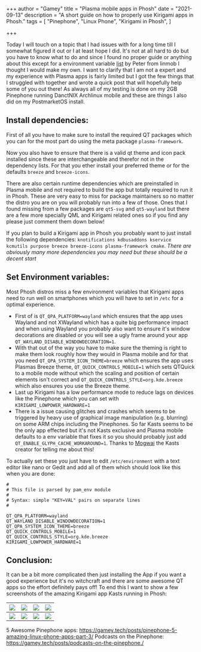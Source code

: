 +++
author = "Gamey"
title = "Plasma mobile apps in Phosh"
date = "2021-09-13"
description = "A short guide on how to properly use Kirigami apps in Phosh."
tags = [
"Pinephone", "Linux Phone", "Kirigami in Phosh",
]

+++

Today I will touch on a topic that I had issues with for a long time till I somewhat figured it out or I at least hope I did. It's not at all hard to do but you have to know what to do and since I found no proper guide or anything about this except for a environment variable [list](https://github.com/1peter10/linuxphone-tweaks/blob/main/etc/environment) by Peter from linmob I thought I would make my own. I want to clarify that I am not a expert and my experience with Plasma apps is fairly limited but I got the few things that I struggled with together and wrote a quick post that will hopefully help some of you out there! As always all of my testing is done on my 2GB Pinephone running DanctNIX Archlinux mobile and these are things I also did on my PostmarketOS install.

## Install dependencies:
First of all you have to make sure to install the required QT packages which you can for the most part do using the meta package ``plasma-framework``.

Now you also have to ensure that there is a valid qt theme and icon pack installed since these are interchangeable and therefor not in the dependency lists. For that you ether install your preferred theme or for the defaults ``breeze`` and ``breeze-icons``.

There are also certain runtime dependencies which are preinstalled in Plasma mobile and not required to build the app but totally required to run it in Phosh. These are very easy to miss for package maintainers so no matter the distro you are on you will probably run into a few of those. Ones that I found missing from a few packages are ``qt5-svg`` and ``qt5-wayland`` but there are a  few more specially QML and Kirigami related ones so if you find any please just comment them down below!

If you plan to build a Kirigami app in Phosh you probably want to just install the following dependencies: ``knotifications kdbusaddons kservice kcmutils purpose breeze breeze-icons plasma-framework cmake``. *There are obviously many more dependencies you may need but these should be a decent start*

## Set Environment variables:
Most Phosh distros miss a few environment variables that Kirigami apps need to run well on smartphones which you will have to set in ``/etc`` for a optimal experience.

- First of is ``QT_QPA_PLATFORM=wayland`` which ensures that the app uses Wayland and not XWayland which has a quite big performance impact and when using Wayland you probably also want to ensure it's window decorations are disabled or you will see a ugly frame around your app ``QT_WAYLAND_DISABLE_WINDOWDECORATION=1``.
- With that out of the way you have to make sure the theming is right to make them look roughly how they would in Plasma mobile and for that you need ``QT_QPA_SYSTEM_ICON_THEME=breeze`` which ensures the app uses Plasmas Breeze theme, ``QT_QUICK_CONTROLS_MOBILE=1`` which sets QTQuick to a mobile mode without which the scaling and position of certain elements isn't correct and ``QT_QUICK_CONTROLS_STYLE=org.kde.breeze`` which also ensures you use the Breeze theme.
- Last up Kirigami has a low performance mode to reduce lags on devices like the Pinephone which you can set with ``KIRIGAMI_LOWPOWER_HARDWARE=1``
- There is a issue causing glitches and crashes which seems to be triggered by heavy use of graphical image manipulation (e.g. blurring) on some ARM chips including the Pinephones. So far Kasts seems to be the only app effected but it's not Kasts exclusive and Plasma mobile defaults to a env variable that fixes it so you should probably just add ``QT_ENABLE_GLYPH_CACHE_WORKAROUND=1``. Thanks to [Mogwai](https://fosstodon.org/web/statuses/106974498996613997) the Kasts creator for telling me about this!

To actually set these you just have to edit ``/etc/environment`` with a text editor like nano or Gedit and add all of them which should look like this when you are done:
```
#
# This file is parsed by pam_env module
#
# Syntax: simple "KEY=VAL" pairs on separate lines
#

QT_QPA_PLATFORM=wayland
QT_WAYLAND_DISABLE_WINDOWDECORATION=1
QT_QPA_SYSTEM_ICON_THEME=breeze
QT_QUICK_CONTROLS_MOBILE=1
QT_QUICK_CONTROLS_STYLE=org.kde.breeze
KIRIGAMI_LOWPOWER_HARDWARE=1
```

## Conclusion:
It can be a bit more complicated then just installing the App if you want a good experience but it's no witchcraft and there are some awesome QT apps so the effort definitely pays off! To end this I want to show a few screenshots of the amazing Kirigami app Kasts running in Phosh:

| ![](https://pixelfed-prod.nyc3.cdn.digitaloceanspaces.com/public/m/_v2/245825453661753344/1672d1d81-1ab3fb/FhAVXgMky16N/D01gBVbHCxxnbzKKNNA6ydymdOjaeaUVQna71oTu.png) | ![](https://pixelfed-prod.nyc3.cdn.digitaloceanspaces.com/public/m/_v2/245825453661753344/1672d1d81-1ab3fb/7qyi9aZ3srDj/1qoe5mkMXLUet1lynMoBlxdBMzIpHUc64BrN99q0.png) | ![](https://pixelfed-prod.nyc3.cdn.digitaloceanspaces.com/public/m/_v2/245825453661753344/1672d1d81-1ab3fb/RGs10KIacwDp/hIJXRtA2e7vtLadqZqYVX0m8ZMGyPFroNHUj8aCn.png) | ![](https://pixelfed-prod.nyc3.cdn.digitaloceanspaces.com/public/m/_v2/245825453661753344/1672d1d81-1ab3fb/VgolPETugqIC/xfn8rYtTXT1G7zogC6UONIzpQUv8TZ7hKr9SWq16.png) |
|-------|-------|-------|-------|
| ![](https://pixelfed-prod.nyc3.cdn.digitaloceanspaces.com/public/m/_v2/245825453661753344/1672d1d81-1ab3fb/brcDb1HVBWMA/pvrdnQ7e5PprSFIjM7KF19CrOqYQ4c6DaNGGSGcs.png) | ![](https://pixelfed-prod.nyc3.cdn.digitaloceanspaces.com/public/m/_v2/245825453661753344/1672d1d81-1ab3fb/g6mz47Pq9rvl/ua5xUKHTiTydvZrHGjHKri0kWBO92TYx2YiTwrM7.png) | ![](https://pixelfed-prod.nyc3.cdn.digitaloceanspaces.com/public/m/_v2/245825453661753344/1672d1d81-1ab3fb/CqCgNzD0EVHO/Yv63rBFExka2D1ILF6EffPoxiEJA9WErns8XWzxg.png) | ![](https://pixelfed.social/storage/m/_v2/245825453661753344/1672d1d81-1ab3fb/8a33KJo0gPCk/8Gq5VC6DJcy72jx3aZAACkZr6NHT8iQAvDfyEDN2.png) |

5 Awesome Pinephone apps: https://gamey.tech/posts/pinephone-5-amazing-linux-phone-apps-part-3/
Podcasts on the Pinephone: https://gamey.tech/posts/podcasts-on-the-pinephone./
